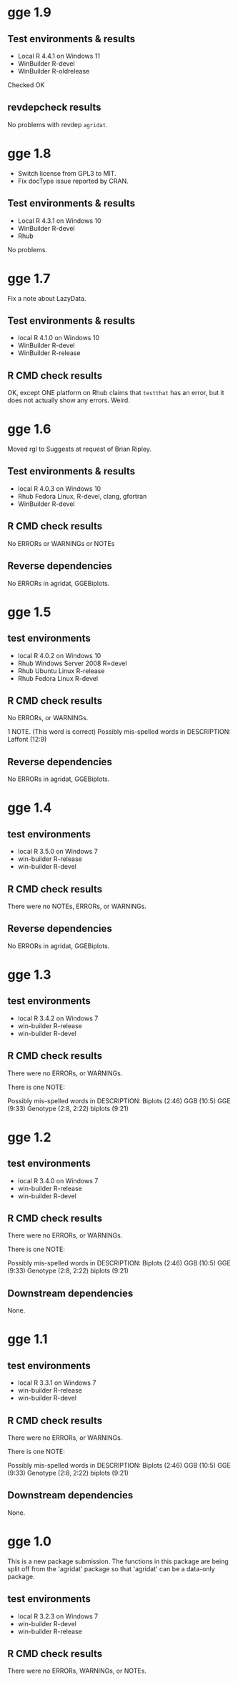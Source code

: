 # gge 1.9

## Test environments & results

* Local R 4.4.1 on Windows 11
* WinBuilder R-devel
* WinBuilder R-oldrelease

Checked OK

## revdepcheck results

No problems with revdep `agridat`.

# gge 1.8

* Switch license from GPL3 to MIT.
* Fix docType issue reported by CRAN.

## Test environments & results

* Local R 4.3.1 on Windows 10
* WinBuilder R-devel
* Rhub

No problems.


# gge 1.7

Fix a note about LazyData.

## Test environments & results

* local R 4.1.0 on Windows 10
* WinBuilder R-devel
* WinBuilder R-release

## R CMD check results

OK, except ONE platform on Rhub claims that `testthat` has an error, but it does not actually show any errors.  Weird.
    

# gge 1.6

Moved rgl to Suggests at request of Brian Ripley.

## Test environments & results

* local R 4.0.3 on Windows 10
* Rhub Fedora Linux, R-devel, clang, gfortran
* WinBuilder R-devel

## R CMD check results

No ERRORs or WARNINGs or NOTEs
 
## Reverse dependencies

No ERRORs in agridat, GGEBiplots.


# gge 1.5

## test environments

* local R 4.0.2 on Windows 10
* Rhub Windows Server 2008 R=devel
* Rhub Ubuntu Linux R-release
* Rhub Fedora Linux R-devel

## R CMD check results

No ERRORs, or WARNINGs.

1 NOTE. (This word is correct)
Possibly mis-spelled words in DESCRIPTION:
Laffont (12:9)
 
## Reverse dependencies

No ERRORs in agridat, GGEBiplots.


# gge 1.4

## test environments

* local R 3.5.0 on Windows 7
* win-builder R-release
* win-builder R-devel

## R CMD check results

There were no NOTEs, ERRORs, or WARNINGs.

## Reverse dependencies

No ERRORs in agridat, GGEBiplots.

# gge 1.3

## test environments

* local R 3.4.2 on Windows 7
* win-builder R-release
* win-builder R-devel

## R CMD check results

There were no ERRORs, or WARNINGs.

There is one NOTE:

Possibly mis-spelled words in DESCRIPTION:
  Biplots (2:46)
  GGB (10:5)
  GGE (9:33)
  Genotype (2:8, 2:22)
  biplots (9:21)
  
# gge 1.2

## test environments

* local R 3.4.0 on Windows 7
* win-builder R-release
* win-builder R-devel

## R CMD check results

There were no ERRORs, or WARNINGs.

There is one NOTE:

Possibly mis-spelled words in DESCRIPTION:
  Biplots (2:46)
  GGB (10:5)
  GGE (9:33)
  Genotype (2:8, 2:22)
  biplots (9:21)
  
## Downstream dependencies

None.

# gge 1.1

## test environments

* local R 3.3.1 on Windows 7
* win-builder R-release
* win-builder R-devel

## R CMD check results

There were no ERRORs, or WARNINGs.

There is one NOTE:

Possibly mis-spelled words in DESCRIPTION:
  Biplots (2:46)
  GGB (10:5)
  GGE (9:33)
  Genotype (2:8, 2:22)
  biplots (9:21)
  
## Downstream dependencies

None.

# gge 1.0

This is a new package submission.  The functions in this package are being
split off from the 'agridat' package so that 'agridat' can be a data-only
package.

## test environments

* local R 3.2.3 on Windows 7
* win-builder R-devel
* win-builder R-release

## R CMD check results

There were no ERRORs, WARNINGs, or NOTEs.

